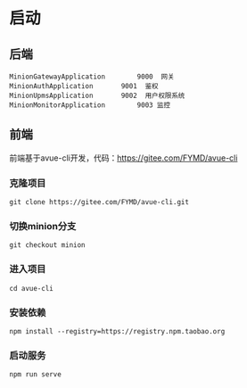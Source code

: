 # 启动

## 后端

```
MinionGatewayApplication        9000  网关
MinionAuthApplication       9001  鉴权
MinionUpmsApplication       9002  用户权限系统
MinionMonitorApplication        9003 监控
```

## 前端

前端基于avue-cli开发，代码：https://gitee.com/FYMD/avue-cli


### 克隆项目

```
git clone https://gitee.com/FYMD/avue-cli.git
```

### 切换minion分支

```
git checkout minion
```


### 进入项目

```
cd avue-cli
```

### 安装依赖

```
npm install --registry=https://registry.npm.taobao.org
```

### 启动服务

```
npm run serve
```

